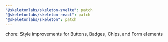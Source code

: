```yaml
---
"@skeletonlabs/skeleton-svelte": patch
"@skeletonlabs/skeleton-react": patch
"@skeletonlabs/skeleton": patch
---
```


chore: Style improvements for Buttons, Badges, Chips, and Form elements
  